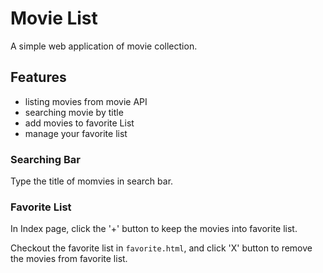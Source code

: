 # Movie List
A simple web application of movie collection.

## Features
+ listing movies from movie API
+ searching movie by title
+ add movies to favorite List
+ manage your favorite list

### Searching Bar
Type the title of momvies in search bar.

### Favorite List
In Index page, click the '+' button to keep the movies into favorite list.

Checkout the favorite list in `favorite.html`, and click 'X' button to remove the movies from favorite list.
